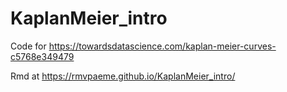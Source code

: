# KaplanMeier_intro

Code for https://towardsdatascience.com/kaplan-meier-curves-c5768e349479

Rmd at https://rmvpaeme.github.io/KaplanMeier_intro/
